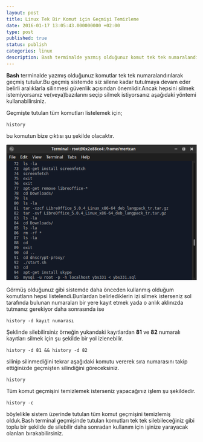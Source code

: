 ```yaml
---
layout: post
title: Linux Tek Bir Komut için Geçmişi Temizleme
date: 2016-01-17 13:05:43.000000000 +02:00
type: post
published: true
status: publish
categories: linux
description: Bash terminalde yazmış olduğunuz komut tek tek numaralandırılarak geçmiş tutulur.Bu geçmiş sistemde siz silene kadar tutulmaya devam eder belirli
---
```

**Bash** terminalde yazmış olduğunuz komutlar tek tek numaralandırılarak geçmiş tutulur.Bu geçmiş sistemde siz silene kadar tutulmaya devam eder belirli aralıklarla silinmesi güvenlik açısından önemlidir.Ancak hepsini silmek istemiyorsanız ve(veya)bazılarını seçip silmek istiyorsanız aşağıdaki yöntemi kullanabilirsiniz.

Geçmişte tutulan tüm komutları listelemek için;

    history

bu komutun bize çıktısı şu şekilde olacaktır.

![komuthistory](/assets/komuthistory.png)

Görmüş olduğunuz gibi sistemde daha önceden kullanmış olduğum komutların hepsi listelendi.Bunlardan belirlediklerin izi silmek isterseniz sol tarafında bulunan numaraları bir yere kayıt etmek yada o anlık aklınızda tutmanız gerekiyor daha sonrasında ise

    history -d kayıt numarası

Şeklinde silebilirsiniz örneğin yukarıdaki kayıtlardan **81** ve **82** numaralı kayıtları silmek için şu şekilde bir yol izlenebilir.

    history -d 81 && history -d 82

silinip silinmediğini tekrar aşağıdaki komutu vererek sıra numarasını takip ettiğinizde geçmişten silindiğini göreceksiniz.

    history

Tüm komut geçmişini temizlemek isterseniz yapacağınız işlem şu şekildedir.

    history -c

böylelikle sistem üzerinde tutulan tüm komut geçmişini temizlemiş olduk.Bash terminal geçmişinde tutulan komutları tek tek silebileceğiniz gibi toplu bir şekilde de silebilir daha sonradan kullanım için işinize yarayacak olanları bırakabilirsiniz.
